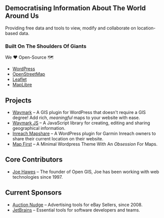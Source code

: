 ## Democratising Information About The World Around Us

Providing free data and tools to view, modify and collaborate on location-based data.

### Built On The Shoulders Of Giants

We ❤️ Open-Source 🗺

- [WordPress](https://www.wordpress.org/)
- [OpenStreetMap](http://www.openstreetmap.org/)
- [Leaflet](https://leafletjs.com/)
- [MapLibre](https://maplibre.org/)

## Projects

- [Waymark](https://github.com/OpenGIS/Waymark) &ndash; A GIS plugin for WordPress that doesn't require a GIS degree! Add rich, _meaningful_ maps to your website with ease.
- [Waymark JS](https://github.com/OpenGIS/Waymark-JS) &ndash; A JavaScript library for creating, editing and sharing geographical information.
- [Inreach Mapshare](https://github.com/OpenGIS/Inreach-Mapshare) &ndash; A WordPress plugin for Garmin Inreach owners to share their current location on their website.
- [Map First](https://github.com/OpenGIS/Map-First) &ndash; A Minimal Wordpress Theme With An _Obsession_ For Maps.

## Core Contributors

- [Joe Hawes](https://github.com/morehawes) &ndash; The founder of Open GIS, Joe has been working with web technologies since 1997.

## Current Sponsors

- [Auction Nudge](https://www.auctionnudge.com/) &ndash; Advertising tools for eBay Sellers, since 2008.
- [JetBrains](https://www.jetbrains.com/) &ndash; Essential tools for software developers and teams.
